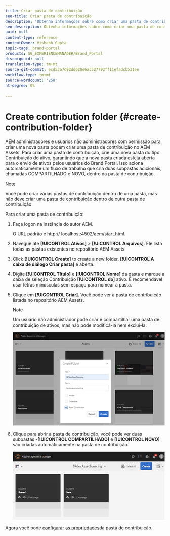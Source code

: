 ```yaml
---
title: Criar pasta de contribuição
seo-title: Criar pasta de contribuição
description: 'Obtenha informações sobre como criar uma pasta de contribuição no AEM Assets. '
seo-description: Obtenha informações sobre como criar uma pasta de contribuição no AEM Assets.
uuid: null
content-type: reference
contentOwner: Vishabh Gupta
topic-tags: brand-portal
products: SG_EXPERIENCEMANAGER/Brand_Portal
discoiquuid: null
translation-type: tm+mt
source-git-commit: ecd53a7d92dd020e6a3527793ff11efadcb531ee
workflow-type: tm+mt
source-wordcount: '258'
ht-degree: 0%

---
```



# Create contribution folder {#create-contribution-folder}


AEM administradores e usuários não administradores com permissão para criar uma nova pasta podem criar uma pasta de contribuição no AEM Assets.
Para criar uma pasta de contribuição, crie uma nova pasta do tipo Contribuição do ativo, garantindo que a nova pasta criada esteja aberta para o envio de ativos pelos usuários do Brand Portal.  Isso aciona automaticamente um fluxo de trabalho que cria duas subpastas adicionais, chamadas COMPARTILHADO e NOVO, dentro da pasta de contribuição.

>[!NOTE]
>
>Você pode criar várias pastas de contribuição dentro de uma pasta, mas não deve criar uma pasta de contribuição dentro de outra pasta de contribuição.

Para criar uma pasta de contribuição:
1. Faça logon na instância do autor AEM.

   O URL padrão é http:// localhost:4502/aem/start.html.

1. Navegue até **[!UICONTROL Ativos]** > **[!UICONTROL Arquivos]**. Ele lista todas as pastas existentes no repositório AEM Assets.

1. Click **[!UICONTROL Create]** to create a new folder. **[!UICONTROL A caixa de diálogo Criar pasta]** é aberta.

1. Digite **[!UICONTROL Título]** e **[!UICONTROL Nome]** da pasta e marque a caixa de seleção Contribuição **[!UICONTROL do]** ativo.
É recomendável usar letras minúsculas sem espaço para nomear a pasta.

1. Clique em **[!UICONTROL Criar]**. Você pode ver a pasta de contribuição listada no repositório AEM Assets.

   >[!NOTE]
   >
   >Um usuário não administrador pode criar e compartilhar uma pasta de contribuição de ativos, mas não pode modificá-la nem excluí-la.

   ![](assets/create-contribution-folder.png)

1. Clique para abrir a pasta de contribuição, você pode ver duas subpastas -**[!UICONTROL COMPARTILHADO]** e **[!UICONTROL NOVO]** são criadas automaticamente na pasta de contribuição.

   ![](assets/contribution-folder.png)

Agora você pode [configurar as propriedades](brand-portal-configure-contribution-folder-properties.md)da pasta de contribuição.


